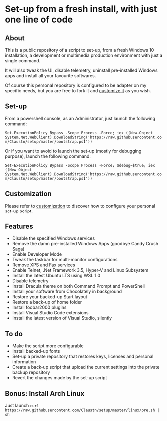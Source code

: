 # Set-up from a fresh install, with just one line of code

## About

This is a public repository of a script to set-up, from a fresh Windows 10 installation, a development or multimedia production environment with just a single command.

It will also tweak the UI, disable telemetry, uninstall pre-installed Windows apps and install all your favourite softwares.

Of course this personal repository is configured to be adapter on my specific needs, but you are free to fork it and [customize it](customization.md) as you wish.

## Set-up

From a powershell console, as an Administrator, just launch the following command:

`Set-ExecutionPolicy Bypass -Scope Process -Force; iex ((New-Object System.Net.WebClient).DownloadString('https://raw.githubusercontent.com/Claustn/setup/master/bootstrap.ps1'))`

Or if you want to avoid to launch the set-up (mostly for debugging purpose), launch the following command:

`Set-ExecutionPolicy Bypass -Scope Process -Force; $debug=$true; iex ((New-Object System.Net.WebClient).DownloadString('https://raw.githubusercontent.com/Claustn/setup/master/bootstrap.ps1'))`

## Customization

Please refer to [customization](customization.md) to discover how to configure your personal set-up script.

## Features

* Disable the specified Windows services
* Remove the damn pre-installed Windows Apps (goodbye Candy Crush Saga)
* Enable Developer Mode
* Tweak the taskbar for multi-monitor configurations
* Remove XPS and Fax services
* Enable Telnet, .Net Framework 3.5, Hyper-V and Linux Subsystem
* Install the latest Ubuntu LTS using WSL 1.0
* Disable telemetry
* Install Dracula theme on both Command Prompt and PowerShell
* Install your software from Chocolately in background
* Restore your backed-up Start layout
* Restore a back-up of home folder
* Install foobar2000 plugins
* Install Visual Studio Code extensions
* Install the latest version of Visual Studio, silently

## To do

* Make the script more configurable
* Install backed-up fonts
* Set-up a private repository that restores keys, licenses and personal information
* Create a back-up script that upload the current settings into the private backup repository
* Revert the changes made by the set-up script


## Bonus: Install Arch Linux

Just launch `curl https://raw.githubusercontent.com/Claustn/setup/master/linux/pre.sh | sh`